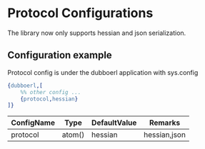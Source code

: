 # Protocol Configurations

The library now only supports hessian and json serialization.

## Configuration example
Protocol config is under the dubboerl application with sys.config
```erlang
{dubboerl,[
	%% other config ...
	{protocol,hessian}
]}
```
 
| ConfigName | Type | DefaultValue | Remarks |
| --- | --- | --- | --- |
| protocol | atom() | hessian | hessian,json |
 